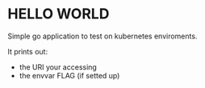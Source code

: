 # HELLO WORLD

Simple go application to test on kubernetes enviroments.

It prints out:
* the URI your accessing
* the envvar FLAG (if setted up)